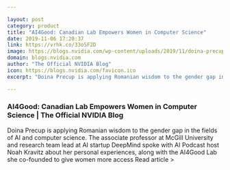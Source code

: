 ```yaml
---

layout: post
category: product
title: "AI4Good: Canadian Lab Empowers Women in Computer Science"
date: 2019-11-06 17:20:37
link: https://vrhk.co/33oSF2D
image: https://blogs.nvidia.com/wp-content/uploads/2019/11/doina-precup-featured-672x438.jpg
domain: blogs.nvidia.com
author: "The Official NVIDIA Blog"
icon: https://blogs.nvidia.com/favicon.ico
excerpt: "Doina Precup is applying Romanian wisdom to the gender gap in the fields of AI and computer science. The associate professor at McGill University and research team lead at AI startup DeepMind spoke with AI Podcast host Noah Kravitz about her personal experiences, along with the AI4Good Lab she co-founded to give women more access Read article &gt;"

---
```


### AI4Good: Canadian Lab Empowers Women in Computer Science | The Official NVIDIA Blog

Doina Precup is applying Romanian wisdom to the gender gap in the fields of AI and computer science. The associate professor at McGill University and research team lead at AI startup DeepMind spoke with AI Podcast host Noah Kravitz about her personal experiences, along with the AI4Good Lab she co-founded to give women more access Read article &gt;